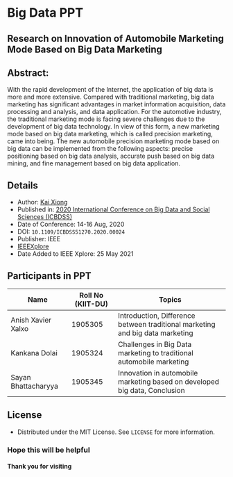 # Big Data PPT
## Research on Innovation of Automobile Marketing Mode Based on Big Data Marketing

## Abstract:
With the rapid development of the Internet, the application of big data is more and more extensive. Compared with traditional marketing, big data marketing has significant advantages in market information acquisition, data processing and analysis, and data application. For the automotive industry, the traditional marketing mode is facing severe challenges due to the development of big data technology. In view of this form, a new marketing mode based on big data marketing, which is called precision marketing, came into being. The new automobile precision marketing mode based on big data can be implemented from the following aspects: precise positioning based on big data analysis, accurate push based on big data mining, and fine management based on big data application.

## Details
- Author: [Kai Xiong](https://ieeexplore.ieee.org/author/37088436182)
- Published in: [2020 International Conference on Big Data and Social Sciences (ICBDSS)](https://ieeexplore.ieee.org/xpl/conhome/9434453/proceeding)
- Date of Conference: 14-16 Aug, 2020
- DOI: `10.1109/ICBDSS51270.2020.00024`
- Publisher: IEEE
- [IEEEXplore](https://ieeexplore.ieee.org/document/9434443)
- Date Added to IEEE Xplore: 25 May 2021

## Participants in PPT

| Name | Roll No (KIIT-DU) | Topics |
| ----- | ----- | ----- |
| Anish Xavier Xalxo | 1905305 | Introduction, Difference between traditional marketing and big data marketing |
| Kankana Dolai| 1905324 | Challenges in Big Data marketing to traditional automobile marketing |
| Sayan Bhattacharyya | 1905345 | Innovation in automobile marketing based on developed big data, Conclusion |

## License
- Distributed under the MIT License. See `LICENSE` for more information.

### Hope this will be helpful
#### Thank you for visiting
